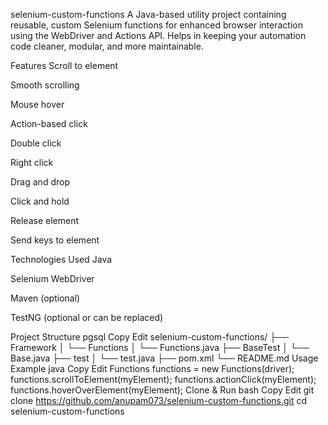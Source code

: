 selenium-custom-functions
A Java-based utility project containing reusable, custom Selenium functions for enhanced browser interaction using the WebDriver and Actions API. Helps in keeping your automation code cleaner, modular, and more maintainable.

Features
Scroll to element

Smooth scrolling

Mouse hover

Action-based click

Double click

Right click

Drag and drop

Click and hold

Release element

Send keys to element

Technologies Used
Java

Selenium WebDriver

Maven (optional)

TestNG (optional or can be replaced)

Project Structure
pgsql
Copy
Edit
selenium-custom-functions/
├── Framework
│   └── Functions
│       └── Functions.java
├── BaseTest
│   └── Base.java
├── test
│   └── test.java
├── pom.xml
└── README.md
Usage Example
java
Copy
Edit
Functions functions = new Functions(driver);
functions.scrollToElement(myElement);
functions.actionClick(myElement);
functions.hoverOverElement(myElement);
Clone & Run
bash
Copy
Edit
git clone https://github.com/anupam073/selenium-custom-functions.git
cd selenium-custom-functions

